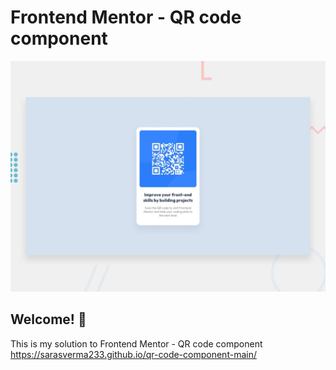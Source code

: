 # Frontend Mentor - QR code component

![Design preview for the QR code component coding challenge](./design/desktop-preview.jpg)

## Welcome! 👋

This is my solution to Frontend Mentor - QR code component
https://sarasverma233.github.io/qr-code-component-main/
